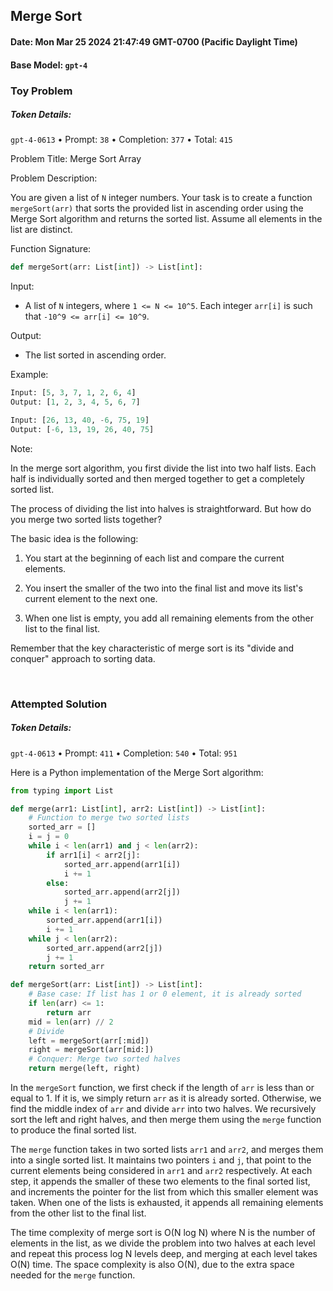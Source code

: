## Merge Sort

#### Date: Mon Mar 25 2024 21:47:49 GMT-0700 (Pacific Daylight Time)
#### Base Model: `gpt-4`


### Toy Problem
##### Token Details:
`gpt-4-0613` • Prompt: `38` • Completion: `377` • Total: `415`



Problem Title: Merge Sort Array

Problem Description:

You are given a list of `N` integer numbers. Your task is to create a function `mergeSort(arr)` that sorts the provided list in ascending order using the Merge Sort algorithm and returns the sorted list. Assume all elements in the list are distinct.

Function Signature: 
```python
def mergeSort(arr: List[int]) -> List[int]:
```

Input:
- A list of `N` integers, where `1 <= N <= 10^5`. Each integer `arr[i]` is such that `-10^9 <= arr[i] <= 10^9`.

Output:
- The list sorted in ascending order.

Example:

```python
Input: [5, 3, 7, 1, 2, 6, 4]
Output: [1, 2, 3, 4, 5, 6, 7]

Input: [26, 13, 40, -6, 75, 19]
Output: [-6, 13, 19, 26, 40, 75]
```

Note:

In the merge sort algorithm, you first divide the list into two half lists. Each half is individually sorted and then merged together to get a completely sorted list.

The process of dividing the list into halves is straightforward. But how do you merge two sorted lists together?

The basic idea is the following:

1. You start at the beginning of each list and compare the current elements.

2. You insert the smaller of the two into the final list and move its list's current element to the next one.

3. When one list is empty, you add all remaining elements from the other list to the final list.

Remember that the key characteristic of merge sort is its "divide and conquer" approach to sorting data.

</br>


### Attempted Solution
##### Token Details: 
`gpt-4-0613` • Prompt: `411` • Completion: `540` • Total: `951`



Here is a Python implementation of the Merge Sort algorithm:

```python
from typing import List

def merge(arr1: List[int], arr2: List[int]) -> List[int]:
    # Function to merge two sorted lists
    sorted_arr = []
    i = j = 0
    while i < len(arr1) and j < len(arr2):
        if arr1[i] < arr2[j]:
            sorted_arr.append(arr1[i])
            i += 1
        else:
            sorted_arr.append(arr2[j])
            j += 1
    while i < len(arr1):
        sorted_arr.append(arr1[i])
        i += 1
    while j < len(arr2):
        sorted_arr.append(arr2[j])
        j += 1
    return sorted_arr

def mergeSort(arr: List[int]) -> List[int]:
    # Base case: If list has 1 or 0 element, it is already sorted
    if len(arr) <= 1:
        return arr
    mid = len(arr) // 2
    # Divide 
    left = mergeSort(arr[:mid])
    right = mergeSort(arr[mid:])
    # Conquer: Merge two sorted halves
    return merge(left, right)
```
In the `mergeSort` function, we first check if the length of `arr` is less than or equal to 1. If it is, we simply return `arr` as it is already sorted. Otherwise, we find the middle index of `arr` and divide `arr` into two halves. We recursively sort the left and right halves, and then merge them using the `merge` function to produce the final sorted list.

The `merge` function takes in two sorted lists `arr1` and `arr2`, and merges them into a single sorted list. It maintains two pointers `i` and `j`, that point to the current elements being considered in `arr1` and `arr2` respectively. At each step, it appends the smaller of these two elements to the final sorted list, and increments the pointer for the list from which this smaller element was taken. When one of the lists is exhausted, it appends all remaining elements from the other list to the final list.

The time complexity of merge sort is O(N log N) where N is the number of elements in the list, as we divide the problem into two halves at each level and repeat this process log N levels deep, and merging at each level takes O(N) time. The space complexity is also O(N), due to the extra space needed for the `merge` function.
